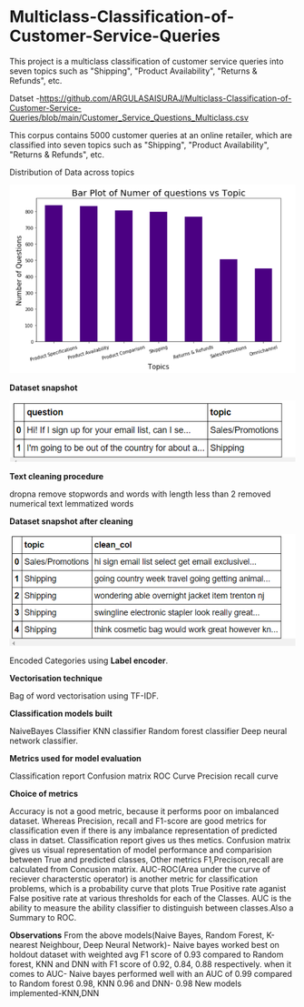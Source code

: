 # Multiclass-Classification-of-Customer-Service-Queries

This project is a multiclass classification of customer service queries into seven topics such as "Shipping", "Product Availability", "Returns &amp; Refunds", etc. 

Datset -https://github.com/ARGULASAISURAJ/Multiclass-Classification-of-Customer-Service-Queries/blob/main/Customer_Service_Questions_Multiclass.csv

This corpus contains 5000 customer queries at an online retailer, which are classified into seven topics such as "Shipping", "Product Availability", "Returns & Refunds", etc.

Distribution of Data across topics

![pic2](https://github.com/ARGULASAISURAJ/Multiclass-Classification-of-Customer-Service-Queries/blob/main/pic2.PNG)

**Dataset snapshot**

![pic1](https://github.com/ARGULASAISURAJ/Multiclass-Classification-of-Customer-Service-Queries/blob/main/pic1.PNG)

**Text cleaning procedure**

dropna
remove stopwords and words with length less than 2
removed numerical text
lemmatized words

**Dataset snapshot after cleaning**

![pic3](https://github.com/ARGULASAISURAJ/Multiclass-Classification-of-Customer-Service-Queries/blob/main/pic3.PNG)


Encoded Categories using **Label encoder**.

**Vectorisation technique**

Bag of word vectorisation using TF-IDF.

**Classification models built**

NaiveBayes Classifier
KNN classifier
Random forest classifier
Deep neural network classifier.


**Metrics used for model evaluation**

Classification report
Confusion matrix
ROC Curve
Precision recall curve

**Choice of metrics**

Accuracy is not a good metric, because it performs poor on imbalanced dataset. Whereas Precision, recall and F1-score are good metrics for classification even if there is any imbalance representation of predicted class in datset. Classification report gives us thes metics. Confusion matrix gives us visual representation of model performance and comparision between True and predicted classes, Other metrics F1,Precison,recall are calculated from Concusion matrix. AUC-ROC(Area under the curve of reciever characterstic operator) is another metric for classification problems, which is a probability curve that plots True Positive rate aganist False positive rate at various thresholds for each of the Classes. AUC is the ability to measure the ability classifier to distinguish between classes.Also a Summary to ROC.

**Observations**
From the above models(Naive Bayes, Random Forest, K-nearest Neighbour, Deep Neural Network)-
Naive bayes worked best on holdout dataset with weighted avg F1 score of 0.93 compared to Random forest, KNN and DNN with F1 score of 0.92, 0.84, 0.88 respectively.
when it comes to AUC- Naive bayes performed well with an AUC of 0.99 compared to Random forest 0.98, KNN 0.96 and DNN- 0.98
New models implemented-KNN,DNN
